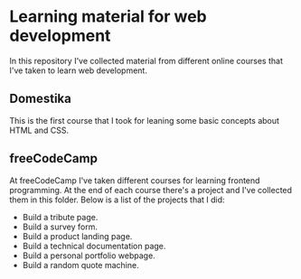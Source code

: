 # Learning material for web development
In this repository I've collected material from different online courses that I've taken to learn web development.

## Domestika
This is the first course that I took for leaning some basic concepts about HTML and CSS.

## freeCodeCamp
At freeCodeCamp I've taken different courses for learning frontend programming. At the end of each course there's a project and I've collected them in this folder. Below is a list of the projects that I did:

* Build a tribute page.
* Build a survey form.
* Build a product landing page.
* Build a technical documentation page.
* Build a personal portfolio webpage.
* Build a random quote machine.
